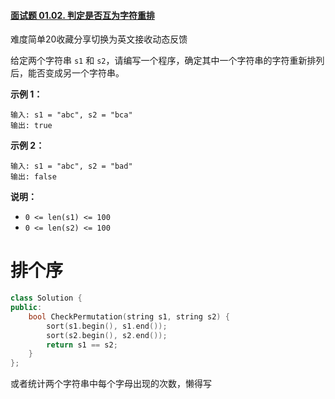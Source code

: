 #### [面试题 01.02. 判定是否互为字符重排](https://leetcode-cn.com/problems/check-permutation-lcci/)

难度简单20收藏分享切换为英文接收动态反馈

给定两个字符串 `s1` 和 `s2`，请编写一个程序，确定其中一个字符串的字符重新排列后，能否变成另一个字符串。

**示例 1：**

```
输入: s1 = "abc", s2 = "bca"
输出: true 
```

**示例 2：**

```
输入: s1 = "abc", s2 = "bad"
输出: false
```

**说明：**

- `0 <= len(s1) <= 100`
- `0 <= len(s2) <= 100`



# 排个序

```c++
class Solution {
public:
    bool CheckPermutation(string s1, string s2) {
        sort(s1.begin(), s1.end());
        sort(s2.begin(), s2.end());
        return s1 == s2;
    }
};
```



或者统计两个字符串中每个字母出现的次数，懒得写